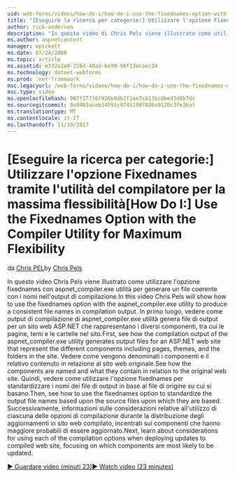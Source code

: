 ```yaml
---
uid: web-forms/videos/how-do-i/how-do-i-use-the-fixednames-option-with-the-compiler-utility-for-maximum-flexibility
title: "[Eseguire la ricerca per categorie:] Utilizzare l'opzione Fixednames tramite l'utilità del compilatore per la massima flessibilità | Documenti Microsoft"
author: rick-anderson
description: "In questo video di Chris Pels viene illustrato come utilizzare l'opzione fixednames con l'utilità aspnet_compiler.exe per produrre un nomi di file coerente nell'unità organizzativa di compilazione..."
ms.author: aspnetcontent
manager: wpickett
ms.date: 07/24/2008
ms.topic: article
ms.assetid: e332a1e0-226d-40ad-be99-96f13ecaec24
ms.technology: dotnet-webforms
ms.prod: .net-framework
msc.legacyurl: /web-forms/videos/how-do-i/how-do-i-use-the-fixednames-option-with-the-compiler-utility-for-maximum-flexibility
msc.type: video
ms.openlocfilehash: 097f277f6f926b0db2f1ae7cb13bcdbed3d0b7dc
ms.sourcegitcommit: 9a9483aceb34591c97451997036a9120c3fe2baf
ms.translationtype: MT
ms.contentlocale: it-IT
ms.lasthandoff: 11/10/2017
---
```

<a name="how-do-i-use-the-fixednames-option-with-the-compiler-utility-for-maximum-flexibility"></a><span data-ttu-id="5d939-103">[Eseguire la ricerca per categorie:] Utilizzare l'opzione Fixednames tramite l'utilità del compilatore per la massima flessibilità</span><span class="sxs-lookup"><span data-stu-id="5d939-103">[How Do I:] Use the Fixednames Option with the Compiler Utility for Maximum Flexibility</span></span>
====================
<span data-ttu-id="5d939-104">da [Chris PEL](https://twitter.com/chrispels)</span><span class="sxs-lookup"><span data-stu-id="5d939-104">by [Chris Pels](https://twitter.com/chrispels)</span></span>

<span data-ttu-id="5d939-105">In questo video Chris Pels viene illustrato come utilizzare l'opzione fixednames con aspnet\_compiler.exe utilità per generare un file coerente con i nomi nell'output di compilazione.</span><span class="sxs-lookup"><span data-stu-id="5d939-105">In this video Chris Pels will show how to use the fixednames option with the aspnet\_compiler.exe utility to produce a consistent file names in compilation output.</span></span> <span data-ttu-id="5d939-106">In primo luogo, vedere come output di compilazione di aspnet\_compiler.exe utilità genera file di output per un sito web ASP.NET che rappresentano i diversi componenti, tra cui le pagine, temi e le cartelle nel sito.</span><span class="sxs-lookup"><span data-stu-id="5d939-106">First, see how the compilation output of the aspnet\_compiler.exe utility generates output files for an ASP.NET web site that represent the different components including pages, themes, and the folders in the site.</span></span> <span data-ttu-id="5d939-107">Vedere come vengono denominati i componenti e il relativo contenuto in relazione al sito web originale.</span><span class="sxs-lookup"><span data-stu-id="5d939-107">See how the components are named and what they contain in relation to the original web site.</span></span> <span data-ttu-id="5d939-108">Quindi, vedere come utilizzare l'opzione fixednames per standardizzare i nomi dei file di output in base al file di origine su cui si basano.</span><span class="sxs-lookup"><span data-stu-id="5d939-108">Then, see how to use the fixednames option to standardize the output file names based upon the source files upon which they are based.</span></span> <span data-ttu-id="5d939-109">Successivamente, informazioni sulle considerazioni relative all'utilizzo di ciascuna delle opzioni di compilazione durante la distribuzione degli aggiornamenti in sito web compilato, incentrati sui componenti che hanno maggiore probabili di essere aggiornato.</span><span class="sxs-lookup"><span data-stu-id="5d939-109">Next, learn about considerations for using each of the compilation options when deploying updates to compiled web site, focusing on which components are most likely to be updated.</span></span>

[<span data-ttu-id="5d939-110">&#9654; Guardare video (minuti 23)</span><span class="sxs-lookup"><span data-stu-id="5d939-110">&#9654; Watch video (23 minutes)</span></span>](https://channel9.msdn.com/Blogs/ASP-NET-Site-Videos/how-do-i-use-the-fixednames-option-with-the-compiler-utility-for-maximum-flexibility)
